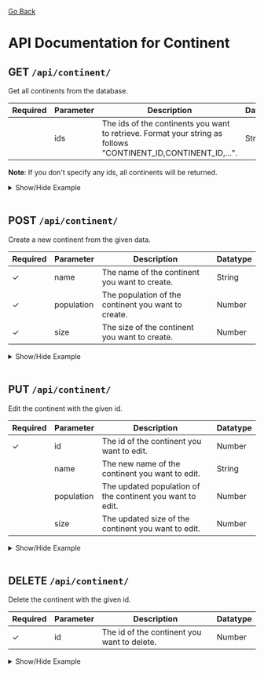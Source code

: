 [Go Back](./README.md)

# API Documentation for Continent

## GET `/api/continent/`

Get all continents from the database.

| Required | Parameter | Description                                                                                                    | Datatype |
| -------- | --------- | -------------------------------------------------------------------------------------------------------------- | -------- |
|          | ids       | The ids of the continents you want to retrieve. Format your string as follows "CONTINENT_ID,CONTINENT_ID,...". | String   |

**Note**: If you don't specify any ids, all continents will be returned.

<details>
<summary>Show/Hide Example</summary>

Send a GET request to `/api/continent/`:

Response:

```json
{
	"success": true,
	"error": "",
	"data": [
		{
			"continentID": 1,
			"continentName": "Africa",
			"continentPopulation": 1321000000,
			"continentSize": 30370000,
			"createdAt": "1970-01-01T00:00:00.000Z",
			"updatedAt": "1970-01-01T00:00:00.000Z"
		},
		{
			"continentID": 2,
			"continentName": "Asia",
			"continentPopulation": 4713681244,
			"continentSize": 44579000,
			"createdAt": "1970-01-01T00:00:00.000Z",
			"updatedAt": "1970-01-01T00:00:00.000Z"
		},
		{
			"continentID": 3,
			"continentName": "Europe",
			"continentPopulation": 748456328,
			"continentSize": 10180000,
			"createdAt": "1970-01-01T00:00:00.000Z",
			"updatedAt": "1970-01-01T00:00:00.000Z"
		},
		{
			"continentID": 4,
			"continentName": "North America",
			"continentPopulation": 502737585,
			"continentSize": 24709000,
			"createdAt": "1970-01-01T00:00:00.000Z",
			"updatedAt": "1970-01-01T00:00:00.000Z"
		},
		{
			"continentID": 5,
			"continentName": "South America",
			"continentPopulation": 436894486,
			"continentSize": 17840000,
			"createdAt": "1970-01-01T00:00:00.000Z",
			"updatedAt": "1970-01-01T00:00:00.000Z"
		},
		{
			"continentID": 6,
			"continentName": "Oceania",
			"continentPopulation": 45404832,
			"continentSize": 8525989,
			"createdAt": "1970-01-01T00:00:00.000Z",
			"updatedAt": "1970-01-01T00:00:00.000Z"
		}
	]
}
```

Send a GET request to `/api/continent/?ids=3,6`:

Response:

```json
{
	"success": true,
	"error": "",
	"data": [
		{
			"continentID": 3,
			"continentName": "Europe",
			"continentPopulation": 748456328,
			"continentSize": 10180000,
			"createdAt": "1970-01-01T00:00:00.000Z",
			"updatedAt": "1970-01-01T00:00:00.000Z"
		},
		{
			"continentID": 6,
			"continentName": "Oceania",
			"continentPopulation": 45404832,
			"continentSize": 8525989,
			"createdAt": "1970-01-01T00:00:00.000Z",
			"updatedAt": "1970-01-01T00:00:00.000Z"
		}
	]
}
```

</details>
<br>

## POST `/api/continent/`

Create a new continent from the given data.

| Required | Parameter  | Description                                         | Datatype |
| -------- | ---------- | --------------------------------------------------- | -------- |
| ✓        | name       | The name of the continent you want to create.       | String   |
| ✓        | population | The population of the continent you want to create. | Number   |
| ✓        | size       | The size of the continent you want to create.       | Number   |

<details>
<summary>Show/Hide Example</summary>

Send a POST request to `/api/continent/` with the following body:

```json
{
	"name": "Europe",
	"population": 748456328,
	"size": 10180000
}
```

Response:

```json
{
	"success": true,
	"error": "",
	"data": {
		"continentID": 9,
		"continentName": "Europe",
		"continentPopulation": 748456328,
		"continentSize": 10180000,
		"updatedAt": "1970-01-01T00:00:00.000Z",
		"createdAt": "1970-01-01T00:00:00.000Z"
	}
}
```

</details>
<br>

## PUT `/api/continent/`

Edit the continent with the given id.

| Required | Parameter  | Description                                               | Datatype |
| -------- | ---------- | --------------------------------------------------------- | -------- |
| ✓        | id         | The id of the continent you want to edit.                 | Number   |
|          | name       | The new name of the continent you want to edit.           | String   |
|          | population | The updated population of the continent you want to edit. | Number   |
|          | size       | The updated size of the continent you want to edit.       | Number   |

<details>
<summary>Show/Hide Example</summary>

Send a PUT request to `/api/continent/` with the following body:

```json
{
	"id": 9,
	"population": 750000000
}
```

Response:

```json
{
	"success": true,
	"error": "",
	"data": {
		"continentID": 9,
		"continentName": "Europe",
		"continentPopulation": 750000000,
		"continentSize": 10180000,
		"createdAt": "1970-01-01T00:00:00.000Z",
		"updatedAt": "1970-01-01T00:00:00.000Z"
	}
}
```

</details>
<br>

## DELETE `/api/continent/`

Delete the continent with the given id.

| Required | Parameter | Description                                 | Datatype |
| -------- | --------- | ------------------------------------------- | -------- |
| ✓        | id        | The id of the continent you want to delete. | Number   |

<details>
<summary>Show/Hide Example</summary>
Send a DELETE request to `/api/continent/` with the following body:

```json
{
	"id": 9
}
```

Response:

```json
{
	"success": true,
	"error": "",
	"data": 1
}
```

</details>
